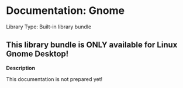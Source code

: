 # Documentation: Gnome

Library Type: Built-in library bundle

## This library bundle is ONLY available for Linux Gnome Desktop!

**Description**

This documentation is not prepared yet!